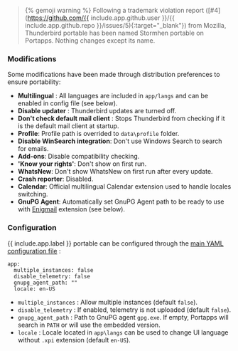 > {% gemoji warning %} Following a trademark violation report ([#4](https://github.com/{{ include.app.github.user }}/{{ include.app.github.repo }}/issues/5){:target="_blank"}) from Mozilla, Thunderbird portable has been named Stormhen portable on Portapps. Nothing changes except its name.

### Modifications

Some modifications have been made through distribution preferences to ensure portability:

* **Multilingual** : All languages are included in `app/langs` and can be enabled in config file (see below).
* **Disable updater** : Thunderbird updates are turned off.
* **Don't check default mail client** : Stops Thunderbird from checking if it is the default mail client at startup.
* **Profile**: Profile path is overrided to `data\profile` folder.
* **Disable WinSearch integration**: Don't use Windows Search to search for emails.
* **Add-ons**: Disable compatibility checking.
* **'Know your rights'**:  Don't show on first run.
* **WhatsNew**: Don't show WhatsNew on first run after every update.
* **Crash reporter**: Disabled.
* **Calendar**: Official multilingual Calendar extension used to handle locales switching.
* **GnuPG Agent**: Automatically set GnuPG Agent path to be ready to use with [Enigmail](https://addons.thunderbird.net/en-US/thunderbird/addon/enigmail/) extension (see below).

### Configuration

{{ include.app.label }} portable can be configured through the [main YAML configuration file](/doc/configuration/) :

<div class="language-yml highlighter-rouge"><div class="highlight"><pre class="highlight"><code>app:
  multiple_instances: false
  disable_telemetry: false
  gnupg_agent_path: ""
  locale: en-US
</code></pre></div></div>

* `multiple_instances` : Allow multiple instances (default `false`).
* `disable_telemetry` : If enabled, telemetry is not uploaded (default `false`).
* `gnupg_agent_path` : Path to GnuPG agent `gpg.exe`. If empty, Portapps will search in `PATH` or will use the embedded version.
* `locale` : Locale located in `app\langs` can be used to change UI language without `.xpi` extension (default `en-US`).
